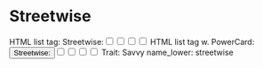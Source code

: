 # Streetwise

HTML list tag: <tr><td>Streetwise:</td><td><input type="checkbox" name="attr_streetwise" value="1"><span class="checkmark"></span></td><td><input type="checkbox" name="attr_streetwise" value="2"><span class="checkmark"></span></td><td><input type="checkbox" name="attr_streetwise" value="3"><span class="checkmark"></span></td><td><input type="checkbox" name="attr_streetwise" value="4"><span class="checkmark"></span></td></tr>
HTML list tag w. PowerCard: <tr><td><button class="txt-btn" type="roll" value="!power {{
--name|@{name} - Streetwise
--Result Set| [[ [$skill|XPND] @{BAMF|challenge}d@{streetwise}>4]]
--Hits|[^skill.ss]
--1s|[^skill.ones]
--format|skillcheck
}}">Streetwise:</button></td><td><input type="checkbox" name="attr_streetwise" value="6"><span class="checkmark"></span></td><td><input type="checkbox" name="attr_streetwise" value="8"><span class="checkmark"></span></td><td><input type="checkbox" name="attr_streetwise" value="10"><span class="checkmark"></span></td><td><input type="checkbox" name="attr_streetwise" value="12"><span class="checkmark"></span></td></tr>
Trait: Savvy
name_lower: streetwise